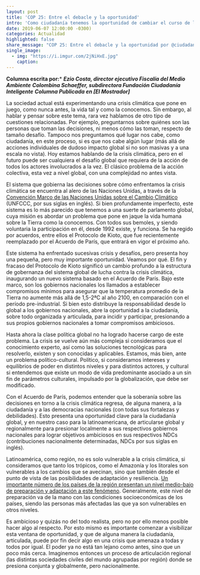 ```yaml
---
layout: post
title: 'COP 25: Entre el debacle y la oportunidad'
intro: 'Como ciudadanía tenemos la oportunidad de cambiar el curso de la crisis climática. Una crisis que los gobiernos no se han hecho cargo.'
date: 2019-06-07 12:00:00 -0300)
categories: Actualidad
highlighted: false
share_message: "COP 25: Entre el debacle y la oportunidad por @ciudadaniai."
single_image:
  - img: "https://i.imgur.com/2jNiHxE.jpg"
    caption: 
---
```

**Columna escrita por:*** 
***Ezio Costa, director ejecutivo Fiscalía del Medio Ambiente***
***Colombina Schaeffer, subdirectora Fundación Ciudadanía Inteligente***
***Columna Publicada en [El Mostrador]***

La sociedad actual está experimentando una crisis climática que pone en juego, como nunca antes, la vida tal y como la conocemos. Sin embargo, al hablar y pensar sobre este tema, rara vez hablamos de otro tipo de cuestiones relacionadas. Por ejemplo, preguntarnos sobre quiénes son las personas que toman las decisiones, ni menos cómo las toman, respecto de tamaño desafío. Tampoco nos preguntamos qué lugar nos cabe, como ciudadanía, en este proceso, si es que nos cabe algún lugar (más allá de acciones individuales de dudoso impacto global si no son masivas y a una escala no vista). Hoy estamos hablando de la crisis climática, pero en el futuro puede ser cualquiera el desafío global que requiera de la acción de todos los actores involucrados a la vez. El clásico problema de la acción colectiva, esta vez a nivel global, con una complejidad no antes vista.

El sistema que gobierna las decisiones sobre cómo enfrentamos la crisis climática se encuentra al alero de las Naciones Unidas, a través de la [Convención Marco de las Naciones Unidas sobre el Cambio Climático](https://unfccc.int/es) (UNFCCC, por sus siglas en inglés). Si bien profundamente imperfecto, este sistema es lo más parecido que tenemos a una suerte de parlamento global, cuya misión es abordar un problema que pone en jaque la vida humana sobre la Tierra como la conocemos. Con todos sus bemoles, y siendo voluntaria la participación en él, desde 1992 existe, y funciona. Se ha regido por acuerdos, entre ellos el Protocolo de Kioto, que fue recientemente reemplazado por el Acuerdo de París, que entrará en vigor el próximo año.

Este sistema ha enfrentado sucesivas crisis y desafíos, pero presenta hoy una pequeña, pero muy importante oportunidad. Veamos por qué. El fin y fracaso del Protocolo de Kioto significó un cambio profundo a la estructura de gobernanza del sistema global de lucha contra la crisis climática, inaugurando un nuevo sistema basado en el Acuerdo de París. Bajo este marco, son los gobiernos nacionales los llamados a establecer compromisos mínimos para asegurar que la temperatura promedio de la Tierra no aumente más allá de 1,5-2ªC al año 2100, en comparación con el período pre-industrial. Si bien esto distribuye la responsabilidad desde lo global a los gobiernos nacionales, abre la oportunidad a la ciudadanía, sobre todo organizada y articulada, para incidir y participar, presionando a sus propios gobiernos nacionales a tomar compromisos ambiciosos.

Hasta ahora la clase política global no ha logrado hacerse cargo de este problema. La crisis se vuelve aún más compleja si consideramos que el conocimiento experto, así como las soluciones tecnológicas para resolverlo, existen y son conocidas y aplicables. Estamos, más bien, ante un problema político-cultural. Político, si consideramos intereses y equilibrios de poder en distintos niveles y para distintos actores, y cultural si entendemos que existe un modo de vida predominante asociado a un sin fin de parámetros culturales, impulsado por la globalización, que debe ser modificado. 

Con el Acuerdo de París, podemos entender que la soberanía sobre las decisiones en torno a la crisis climática regresa, de alguna manera, a la ciudadanía y a las democracias nacionales (con todas sus fortalezas y debilidades). Esto presenta una oportunidad clave para la ciudadanía global, y en nuestro caso para la latinoamericana, de articularse global y regionalmente para presionar localmente a sus respectivos gobiernos nacionales para lograr objetivos ambiciosos en sus respectivos NDCs (contribuciones nacionalmente  determinadas, NDCs por sus siglas en inglés). 

Latinoamérica, como región, no es solo vulnerable a la crisis climática, si consideramos que tanto los trópicos, como el Amazonía y los litorales son vulnerables a los cambios que se avecinan, sino que también desde el punto de vista de las posibilidades de adaptación y resiliencia. [Un importante número de los países de la región presentan un nivel medio-bajo de preparación y adaptación a este fenómeno](https://gain.nd.edu/our-work/country-index/rankings/). Generalmente, este nivel de preparación va de la mano con las condiciones socioeconómicas de los países, siendo las personas más afectadas las que ya son vulnerables en otros niveles.

Es ambicioso y quizás no del todo realista, pero no por ello menos posible hacer algo al respecto. Por esto mismo es importante comenzar a visibilizar esta ventana de oportunidad, y que de alguna manera la ciudadanía, articulada, puede por fin decir algo en una crisis que amenaza a todas y todos por igual. El poder ya no está tan lejano como antes, sino que un poco más cerca. Imaginemos entonces un proceso de articulación regional (las distintas sociedades civiles del mundo agrupadas por región) donde se presiona conjunta y globalmente, pero nacionalmente.

